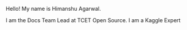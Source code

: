 Hello!
My name is Himanshu Agarwal.

I am the Docs Team Lead at TCET Open Source.
I am a Kaggle Expert
